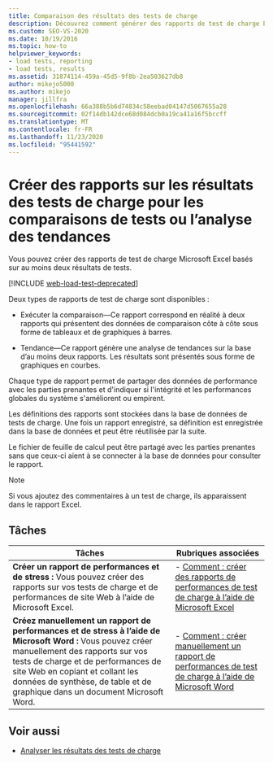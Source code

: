 ```yaml
---
title: Comparaison des résultats des tests de charge
description: Découvrez comment générer des rapports de test de charge Excel basés sur au moins deux résultats de test, notamment exécuter des rapports de comparaison et des rapports de tendance.
ms.custom: SEO-VS-2020
ms.date: 10/19/2016
ms.topic: how-to
helpviewer_keywords:
- load tests, reporting
- load tests, results
ms.assetid: 31874114-459a-45d5-9f8b-2ea503627db8
author: mikejo5000
ms.author: mikejo
manager: jillfra
ms.openlocfilehash: 66a388b5b6d74834c58eebad04147d5067655a28
ms.sourcegitcommit: 02f14db142dce68d084dcb0a19ca41a16f5bccff
ms.translationtype: MT
ms.contentlocale: fr-FR
ms.lasthandoff: 11/23/2020
ms.locfileid: "95441592"
---
```

# <a name="report-load-tests-results-for-test-comparisons-or-trend-analysis"></a>Créer des rapports sur les résultats des tests de charge pour les comparaisons de tests ou l’analyse des tendances

Vous pouvez créer des rapports de test de charge Microsoft Excel basés sur au moins deux résultats de tests.

[!INCLUDE [web-load-test-deprecated](includes/web-load-test-deprecated.md)]

Deux types de rapports de test de charge sont disponibles :

- Exécuter la comparaison&mdash;Ce rapport correspond en réalité à deux rapports qui présentent des données de comparaison côte à côte sous forme de tableaux et de graphiques à barres.

- Tendance&mdash;Ce rapport génère une analyse de tendances sur la base d’au moins deux rapports. Les résultats sont présentés sous forme de graphiques en courbes.

Chaque type de rapport permet de partager des données de performance avec les parties prenantes et d'indiquer si l'intégrité et les performances globales du système s'améliorent ou empirent.

Les définitions des rapports sont stockées dans la base de données de tests de charge. Une fois un rapport enregistré, sa définition est enregistrée dans la base de données et peut être réutilisée par la suite.

Le fichier de feuille de calcul peut être partagé avec les parties prenantes sans que ceux-ci aient à se connecter à la base de données pour consulter le rapport.

> [!NOTE]
> Si vous ajoutez des commentaires à un test de charge, ils apparaissent dans le rapport Excel.

## <a name="tasks"></a>Tâches

|Tâches|Rubriques associées|
|-|-|
|**Créer un rapport de performances et de stress :** Vous pouvez créer des rapports sur vos tests de charge et de performances de site Web à l’aide de Microsoft Excel.|- [Comment : créer des rapports de performances de test de charge à l’aide de Microsoft Excel](../test/how-to-create-load-test-performance-reports-using-microsoft-excel.md)|
|**Créez manuellement un rapport de performances et de stress à l’aide de Microsoft Word :** Vous pouvez créer manuellement des rapports sur vos tests de charge et de performances de site Web en copiant et collant les données de synthèse, de table et de graphique dans un document Microsoft Word.|- [Comment : créer manuellement un rapport de performances de test de charge à l’aide de Microsoft Word](../test/how-to-manually-create-a-load-test-performance-report-using-microsoft-word.md)|

## <a name="see-also"></a>Voir aussi

- [Analyser les résultats des tests de charge](../test/analyze-load-test-results-using-the-load-test-analyzer.md)
